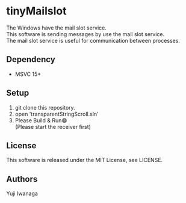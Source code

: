 # tinyMailslot
The Windows have the mail slot service.  
This software is sending messages by use the mail slot service.  
The mail slot service is useful for communication between processes.

## Dependency
- MSVC 15+

## Setup
1. git clone this repository.
2. open 'transparentStringScroll.sln'
3. Please Build & Run😁  
(Please start the receiver first) 

## License
This software is released under the MIT License, see LICENSE.

## Authors
Yuji Iwanaga

